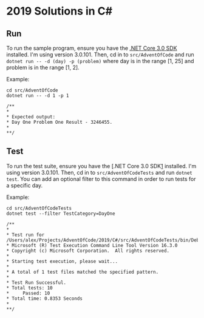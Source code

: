 # 2019 Solutions in C#

## Run

To run the sample program, ensure you have the [.NET Core 3.0 SDK][1] installed.  I'm using version
3.0.101.  Then, cd in to `src/AdventOfCode` and run `dotnet run -- -d (day) -p (problem)`
where day is in the range [1, 25] and problem is in the range [1, 2].  

Example:

```
cd src/AdventOfCode
dotnet run -- -d 1 -p 1

/**
*
* Expected output:
* Day One Problem One Result - 3246455.
*
**/
```

## Test

To run the test suite, ensure you have the [.NET Core 3.0 SDK[1] installed.  I'm using version 
3.0.101.  Then, cd in to `src/AdventOfCodeTests` and run `dotnet test`.  You can add an optional
filter to this command in order to run tests for a specific day.

Example: 

```
cd src/AdventOfCodeTests
dotnet test --filter TestCategory=DayOne

/**
*
* Test run for /Users/alex/Projects/AdventOfCode/2019/C#/src/AdventOfCodeTests/bin/Debug/netcoreapp3.0/AdventOfCodeTests.dll(.NETCoreApp,Version=v3.0)
* Microsoft (R) Test Execution Command Line Tool Version 16.3.0
* Copyright (c) Microsoft Corporation.  All rights reserved.
* 
* Starting test execution, please wait...
* 
* A total of 1 test files matched the specified pattern.
*
* Test Run Successful.
* Total tests: 10
*     Passed: 10
* Total time: 0.8353 Seconds
*
**/
```

[1]: https://dotnet.microsoft.com/download/dotnet-core/3.0

